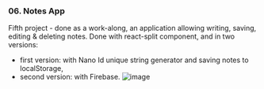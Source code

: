 ### 06. Notes App
Fifth project - done as a work-along, an application allowing writing, saving, editing & deleting notes. Done with react-split component,
and in two versions:
 - first version: with Nano Id unique string generator and saving notes to localStorage,
 - second version: with Firebase.
![image](https://github.com/mklimczak93/scrimba-react-course/assets/123643355/b1c928e8-2dc5-46c3-adff-54adc603432b)
